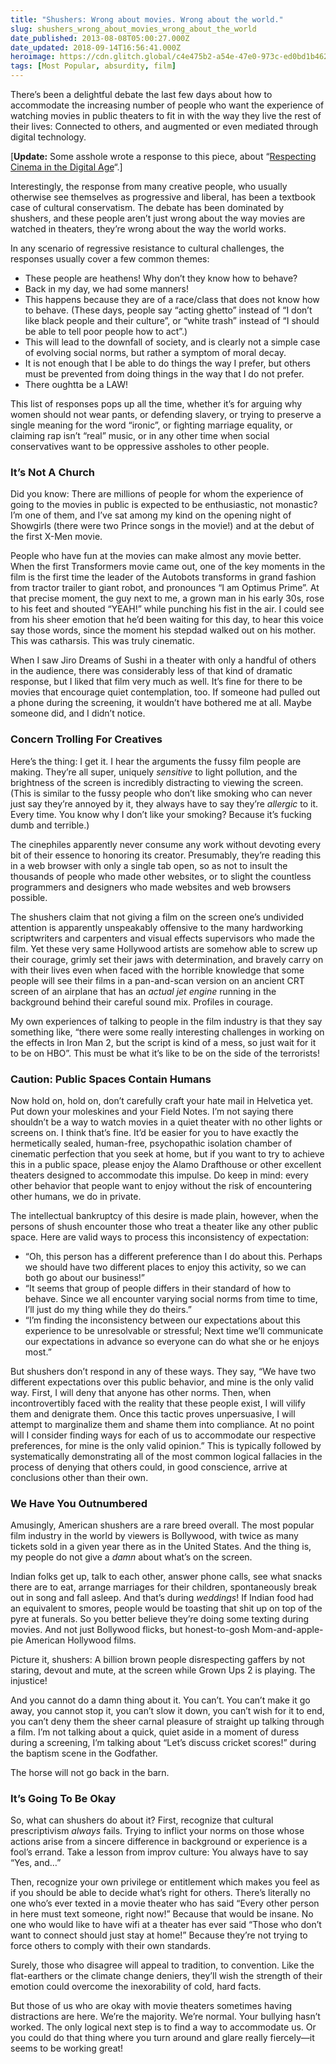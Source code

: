 ```yaml
---
title: "Shushers: Wrong about movies. Wrong about the world."
slug: shushers_wrong_about_movies_wrong_about_the_world
date_published: 2013-08-08T05:00:27.000Z
date_updated: 2018-09-14T16:56:41.000Z
heroimage: https://cdn.glitch.global/c4e475b2-a54e-47e0-973c-ed0bd1b46262/shushing-theater.jpg?v=1670305836164
tags: [Most Popular, absurdity, film]
---
```


There’s been a delightful debate the last few days about how to accommodate the increasing number of people who want the experience of watching movies in public theaters to fit in with the way they live the rest of their lives: Connected to others, and augmented or even mediated through digital technology.

[**Update:** Some asshole wrote a response to this piece, about “[Respecting Cinema in the Digital Age](/2013/08/08/respecting_cinema_in_the_digital_age/)“.]

Interestingly, the response from many creative people, who usually otherwise see themselves as progressive and liberal, has been a textbook case of cultural conservatism. The debate has been dominated by shushers, and these people aren’t just wrong about the way movies are watched in theaters, they’re wrong about the way the world works.

In any scenario of regressive resistance to cultural challenges, the responses usually cover a few common themes:

- These people are heathens! Why don’t they know how to behave?
- Back in my day, we had some manners!
- This happens because they are of a race/class that does not know how to behave. (These days, people say “acting ghetto” instead of “I don’t like black people and their culture”, or “white trash” instead of “I should be able to tell poor people how to act”.)
- This will lead to the downfall of society, and is clearly not a simple case of evolving social norms, but rather a symptom of moral decay.
- It is not enough that I be able to do things the way I prefer, but others must be prevented from doing things in the way that I do not prefer.
- There oughtta be a LAW!

This list of responses pops up all the time, whether it’s for arguing why women should not wear pants, or defending slavery, or trying to preserve a single meaning for the word “ironic”, or fighting marriage equality, or claiming rap isn’t “real” music, or in any other time when social conservatives want to be oppressive assholes to other people.

### It’s Not A Church

Did you know: There are millions of people for whom the experience of going to the movies in public is expected to be enthusiastic, not monastic? I’m one of them, and I’ve sat among my kind on the opening night of Showgirls (there were two Prince songs in the movie!) and at the debut of the first X-Men movie.

People who have fun at the movies can make almost any movie better. When the first Transformers movie came out, one of the key moments in the film is the first time the leader of the Autobots transforms in grand fashion from tractor trailer to giant robot, and pronounces “I am Optimus Prime”. At that precise moment, the guy next to me, a grown man in his early 30s, rose to his feet and shouted “YEAH!” while punching his fist in the air. I could see from his sheer emotion that he’d been waiting for this day, to hear this voice say those words, since the moment his stepdad walked out on his mother. This was catharsis. This was truly cinematic.

When I saw Jiro Dreams of Sushi in a theater with only a handful of others in the audience, there was considerably less of that kind of dramatic response, but I liked that film very much as well. It’s fine for there to be movies that encourage quiet contemplation, too. If someone had pulled out a phone during the screening, it wouldn’t have bothered me at all. Maybe someone did, and I didn’t notice.

### Concern Trolling For Creatives

Here’s the thing: I get it. I hear the arguments the fussy film people are making. They’re all super, uniquely *sensitive* to light pollution, and the brightness of the screen is incredibly distracting to viewing the screen. (This is similar to the fussy people who don’t like smoking who can never just say they’re annoyed by it, they always have to say they’re *allergic* to it. Every time. You know why I don’t like your smoking? Because it’s fucking dumb and terrible.)

The cinephiles apparently never consume any work without devoting every bit of their essence to honoring its creator. Presumably, they’re reading this in a web browser with only a single tab open, so as not to insult the thousands of people who made other websites, or to slight the countless programmers and designers who made websites and web browsers possible.

The shushers claim that not giving a film on the screen one’s undivided attention is apparently unspeakably offensive to the many hardworking scriptwriters and carpenters and visual effects supervisors who made the film. Yet these very same Hollywood artists are somehow able to screw up their courage, grimly set their jaws with determination, and bravely carry on with their lives even when faced with the horrible knowledge that some people will see their films in a pan-and-scan version on an ancient CRT screen of an airplane that has an *actual jet engine* running in the background behind their careful sound mix. Profiles in courage.

My own experiences of talking to people in the film industry is that they say something like, “there were some really interesting challenges in working on the effects in Iron Man 2, but the script is kind of a mess, so just wait for it to be on HBO”. This must be what it’s like to be on the side of the terrorists!

### Caution: Public Spaces Contain Humans

Now hold on, hold on, don’t carefully craft your hate mail in Helvetica yet. Put down your moleskines and your Field Notes. I’m not saying there shouldn’t be a way to watch movies in a quiet theater with no other lights or screens on. I think that’s fine. It’d be easier for you to have exactly the hermetically sealed, human-free, psychopathic isolation chamber of cinematic perfection that you seek at home, but if you want to try to achieve this in a public space, please enjoy the Alamo Drafthouse or other excellent theaters designed to accommodate this impulse. Do keep in mind: every other behavior that people want to enjoy without the risk of encountering other humans, we do in private.

The intellectual bankruptcy of this desire is made plain, however, when the persons of shush encounter those who treat a theater like any other public space. Here are valid ways to process this inconsistency of expectation:

- “Oh, this person has a different preference than I do about this. Perhaps we should have two different places to enjoy this activity, so we can both go about our business!”
- “It seems that group of people differs in their standard of how to behave. Since we all encounter varying social norms from time to time, I’ll just do my thing while they do theirs.”
- “I’m finding the inconsistency between our expectations about this experience to be unresolvable or stressful; Next time we’ll communicate our expectations in advance so everyone can do what she or he enjoys most.”

But shushers don’t respond in any of these ways. They say, “We have two different expectations over this public behavior, and mine is the only valid way. First, I will deny that anyone has other norms. Then, when incontrovertibly faced with the reality that these people exist, I will vilify them and denigrate them. Once this tactic proves unpersuasive, I will attempt to marginalize them and shame them into compliance. At no point will I consider finding ways for each of us to accommodate our respective preferences, for mine is the only valid opinion.” This is typically followed by systematically demonstrating all of the most common logical fallacies in the process of denying that others could, in good conscience, arrive at conclusions other than their own.

### We Have You Outnumbered

Amusingly, American shushers are a rare breed overall. The most popular film industry in the world by viewers is Bollywood, with twice as many tickets sold in a given year there as in the United States. And the thing is, my people do not give a *damn* about what’s on the screen.

Indian folks get up, talk to each other, answer phone calls, see what snacks there are to eat, arrange marriages for their children, spontaneously break out in song and fall asleep. And that’s during *weddings*! If Indian food had an equivalent to smores, people would be toasting that shit up on top of the pyre at funerals. So you better believe they’re doing some texting during movies. And not just Bollywood flicks, but honest-to-gosh Mom-and-apple-pie American Hollywood films.

Picture it, shushers: A billion brown people disrespecting gaffers by not staring, devout and mute, at the screen while Grown Ups 2 is playing. The injustice!

And you cannot do a damn thing about it. You can’t. You can’t make it go away, you cannot stop it, you can’t slow it down, you can’t wish for it to end, you can’t deny them the sheer carnal pleasure of straight up talking through a film. I’m not talking about a quick, quiet aside in a moment of duress during a screening, I’m talking about “Let’s discuss cricket scores!” during the baptism scene in the Godfather.

The horse will not go back in the barn.

### It’s Going To Be Okay

So, what can shushers do about it? First, recognize that cultural prescriptivism *always* fails. Trying to inflict your norms on those whose actions arise from a sincere difference in background or experience is a fool’s errand. Take a lesson from improv culture: You always have to say “Yes, and…”

Then, recognize your own privilege or entitlement which makes you feel as if you should be able to decide what’s right for others. There’s literally no one who’s ever texted in a movie theater who has said “Every other person in here must text someone, right now!” Because that would be insane. No one who would like to have wifi at a theater has ever said “Those who don’t want to connect should just stay at home!” Because they’re not trying to force others to comply with their own standards.

Surely, those who disagree will appeal to tradition, to convention. Like the flat-earthers or the climate change deniers, they’ll wish the strength of their emotion could overcome the inexorability of cold, hard facts.

But those of us who are okay with movie theaters sometimes having distractions are here. We’re the majority. We’re normal. Your bullying hasn’t worked. The only logical next step is to find a way to accommodate us. Or you could do that thing where you turn around and glare really fiercely—it seems to be working great!
